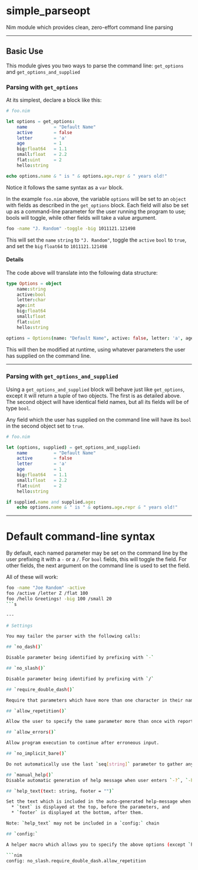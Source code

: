 # simple_parseopt
Nim module which provides clean, zero-effort command line parsing

---

## Basic Use

This module gives you two ways to parse the command line: `get_options` and `get_options_and_supplied`


### Parsing with `get_options`

At its simplest, declare a block like this:

```nim
# foo.nim

let options = get_options:
    name          = "Default Name"
    active        = false
    letter        = 'a'
    age           = 1
    big:float64   = 1.1
    small:float   = 2.2
    flat:uint     = 2
    hello:string

echo options.name & " is " & options.age.repr & " years old!"
```

Notice it follows the same syntax as a `var` block.

In the example `foo.nim` above, the variable `options` will be set to an `object` with fields as described in the `get_options` block.  Each field will also be set up as a command-line parameter for the user running the program to use; bools will toggle, while other fields will take a value argument.

```bash
foo -name "J. Random" -toggle -big 1011121.121498
```

This will set the `name` `string` to `"J. Random"`, toggle the `active` `bool` to `true`, and set the `big` `float64` to `1011121.121498`

#### Details

The code above will translate into the following data structure:

```nim
type Options = object
    name:string
    active:bool
    letter:char
    age:int
    big:float64
    small:float
    flat:uint
    hello:string

options = Options(name: "Default Name", active: false, letter: 'a', age: 1, big: 1.1, small: 2.2, flat: 2)
```

This will then be modified at runtime, using whatever parameters the user has supplied on the command line.

---

### Parsing with `get_options_and_supplied`

Using a `get_options_and_supplied` block will behave just like `get_options`, except it will return a tuple of two objects.  The first is as detailed above.  The second object will have identical field names, but all its fields will be of type `bool`.

Any field which the user has supplied on the command line will have its `bool` in the second object set to `true`.

```nim
# foo.nim

let (options, supplied) = get_options_and_supplied:
    name          = "Default Name"
    active        = false
    letter        = 'a'
    age           = 1
    big:float64   = 1.1
    small:float   = 2.2
    flat:uint     = 2
    hello:string

if supplied.name and supplied.age:
    echo options.name & " is " & options.age.repr & " years old!"
```

---

# Default command-line syntax

By default, each named parameter may be set on the command line by the user prefixing it with a `-` or a `/`.  For `bool` fields, this will toggle the field.  For other fields, the next argument on the command line is used to set the field.

All of these will work:

```bash
foo -name "Joe Random" -active
foo /active /letter Z /flat 100
foo /hello Greetings! -big 100 /small 20
```s

---

# Settings

You may tailor the parser with the following calls:

## `no_dash()`

Disable parameter being identified by prefixing with `-`

## `no_slash()`

Disable parameter being identified by prefixing with `/`

## `require_double_dash()`

Require that parameters which have more than one character in their name be prefixed with `--` instead of `-`. Single-character parameters may then be entered grouped together under one `-`

## `allow_repetition()`

Allow the user to specify the same parameter more than once with reporting an error.

## `allow_errors()`

Allow program execution to continue after erroneous input.

## `no_implicit_bare()`

Do not automatically use the last `seq[string]` parameter to gather any bare parameters the user enters (they become erroneous instead)

## `manual_help()`
Disable automatic generation of help message when user enters `-?`, `-h` or `-help` (when you do not include them as parameters)

## `help_text(text: string, footer = "")`

Set the text which is included in the auto-generated help-message when the user enters `-?`, `-h`, or `-help`.
  * `text` is displayed at the top, before the parameters, and
  * `footer` is displayed at the bottom, after them.

Note: `help_text` may not be included in a `config:` chain

## `config:`

A helper macro which allows you to specify the above options (except `help_text`) as a call chain.  For example:

```nim
config: no_slash.require_double_dash.allow_repetition
```
